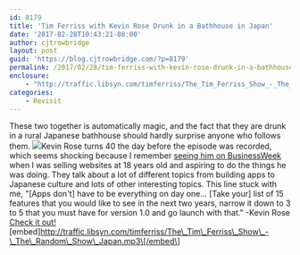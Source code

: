 ```yaml
---
id: 8179
title: 'Tim Ferriss with Kevin Rose Drunk in a Bathhouse in Japan'
date: '2017-02-28T10:43:21-08:00'
author: cjtrowbridge
layout: post
guid: 'https://blog.cjtrowbridge.com/?p=8179'
permalink: /2017/02/28/tim-ferriss-with-kevin-rose-drunk-in-a-bathhouse-in-japan/
enclosure:
    - "http://traffic.libsyn.com/timferriss/The_Tim_Ferriss_Show_-_The_Random_Show_Japan.mp3\n0\naudio/mpeg\n"
categories:
    - Revisit
---
```


These two together is automatically magic, and the fact that they are drunk in a rural Japanese bathhouse should hardly surprise anyone who follows them. ![](https://blog.cjtrowbridge.com/wp-content/uploads/2017/02/tim-ferriss-1-1.png)Kevin Rose turns 40 the day before the episode was recorded, which seems shocking because I remember [seeing him on BusinessWeek](https://blog.cjtrowbridge.com/wp-content/uploads/2017/02/Kevin-Rose-BusinessWeek-1-1.jpg) when I was selling websites at 18 years old and aspiring to do the things he was doing. They talk about a lot of different topics from building apps to Japanese culture and lots of other interesting topics. This line stuck with me, "\[Apps don't\] have to be everything on day one... \[Take your\] list of 15 features that you would like to see in the next two years, narrow it down to 3 to 5 that you must have for version 1.0 and go launch with that." -Kevin Rose [Check it out!](http://tim.blog/2017/02/26/the-random-show-drinking-urine-exploring-japan-and-figuring-out-life/)\[embed\]http://traffic.libsyn.com/timferriss/The\_Tim\_Ferriss\_Show\_-\_The\_Random\_Show\_Japan.mp3\[/embed\]